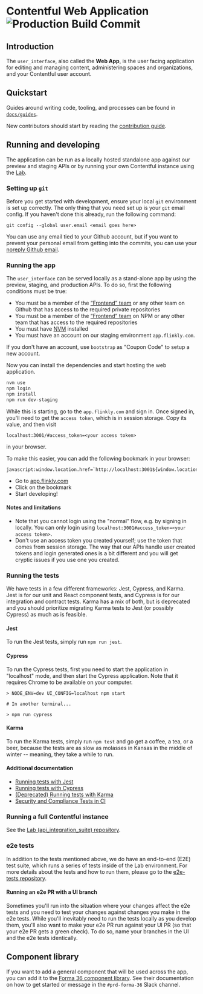 # Contentful Web Application ![Production Build Commit](https://samson.contentful.org/projects/user_interface/stages/production.svg?token=8d70d6eaf8ef80c828d2f1472e89dc6d)

## Introduction

The `user_interface`, also called the **Web App**, is the user facing application
for editing and managing content, administering spaces and organizations, and
your Contentful user account.

## Quickstart

Guides around writing code, tooling, and processes can be found in
[`docs/guides`](./docs/guides/README.md).

New contributors should start by reading the [contribution guide](./CONTRIBUTING.md).

## Running and developing

The application can be run as a locally hosted standalone app against our
preview and staging APIs or by running your own Contentful instance using
the [Lab][lab].

### Setting up `git`

Before you get started with development, ensure your local `git` environment is set
up correctly. The only thing that you need set up is your `git` email config.
If you haven't done this already, run the following command:

```
git config --global user.email <email goes here>
```

You can use any email tied to your Github account, but if you want to prevent your
personal email from getting into the commits, you can use your [noreply Github email](https://github.com/settings/emails).

### Running the app

The `user_interface` can be served locally as a stand-alone app by using the preview,
staging, and production APIs. To do so, first the following conditions must be true:

- You must be a member of the [“Frontend” team][gh-fe-team] or any other team
  on Github that has access to the required private repositories
- You must be a member of the [“Frontend” team][npm-fe-team] on NPM or any
  other team that has access to the required repositories
- You must have [NVM][nvm] installed
- You must have an account on our staging environment `app.flinkly.com`.

If you don't have an account, use `bootstrap` as "Coupon Code" to setup a new account.

Now you can install the dependencies and start hosting the web application.

```js
nvm use
npm login
npm install
npm run dev-staging
```

While this is starting, go to the `app.flinkly.com` and sign in. Once signed in, you'll need to get the
`access token`, which is in session storage. Copy its value, and then visit

```
localhost:3001/#access_token=<your access token>
```

in your browser.

To make this easier, you can add the following bookmark in your browser:

```
javascript:window.location.href=`http://localhost:3001${window.location.pathname}#access_token=${window.sessionStorage.getItem('token')}`
```

- Go to [app.flinkly.com](https://app.flinkly.com)
- Click on the bookmark
- Start developing!

#### Notes and limitations

- Note that you cannot login using the "normal" flow, e.g. by signing in locally. You
  can only login using `localhost:3001#access_token=<your access token>`.
- Don't use an access token you created yourself; use the token that comes from session storage. The way that
  our APIs handle user created tokens and login generated ones is a bit different and you will get cryptic issues
  if you use one you created.

### Running the tests

We have tests in a few different frameworks: Jest, Cypress, and Karma. Jest is for our unit and React component tests,
and Cypress is for our integration and contract tests. Karma has a mix of both, but is deprecated and you should
prioritize migrating Karma tests to Jest (or possibly Cypress) as much as is feasible.

#### Jest

To run the Jest tests, simply run `npm run jest`.

#### Cypress

To run the Cypress tests, first you need to start the application in "localhost" mode, and then start the Cypress
application. Note that it requires Chrome to be available on your computer.

```
> NODE_ENV=dev UI_CONFIG=localhost npm start

# In another terminal...

> npm run cypress
```

#### Karma

To run the Karma tests, simply run `npm test` and go get a coffee, a tea, or a beer, because the tests
are as slow as molasses in Kansas in the middle of winter -- meaning, they take a while to run.

#### Additional documentation

- [Running tests with Jest](./docs/guides/testing-jest.md)
- [Running tests with Cypress](./docs/guides/testing-cypress.md)
- [(Deprecated) Running tests with Karma](./docs/guides/testing-karma.md)
- [Security and Compliance Tests in CI](./docs/guides/security_and_compliance.md)

### Running a full Contentful instance

See the [Lab (api_integration_suite) repository][lab].

### e2e tests

In addition to the tests mentioned above, we do have an end-to-end (E2E) test suite, which runs a series of tests
inside of the Lab environment. For more details about the tests and how to run them, please go to the [e2e-tests repository][e2e].

#### Running an e2e PR with a UI branch

Sometimes you'll run into the situation where your changes affect the e2e tests and you need to test your changes
against changes you make in the e2e tests. While you'll inevitably need to run the tests locally as you develop them,
you'll also want to make your e2e PR run against your UI PR (so that your e2e PR gets a green check). To do so, name
your branches in the UI and the e2e tests identically.

## Component library

If you want to add a general component that will be used across the app, you can add it to the [Forma 36 component library][forma-36]. See their documentation on how to get started or message in the `#prd-forma-36` Slack channel.

[nvm]: https://github.com/creationix/nvm
[npm-fe-team]: https://www.npmjs.com/org/contentful/team/frontend
[gh-fe-team]: https://github.com/orgs/contentful/teams/frontend
[cf-auth-doc]: http://www.flinkly.com/developers/docs/references/authentication/#the-content-management-api
[lab]: https://github.com/contentful/api_integration_suite
[e2e]: https://github.com/contentful/e2e-tests
[forma-36]: https://github.com/contentful/forma-36
